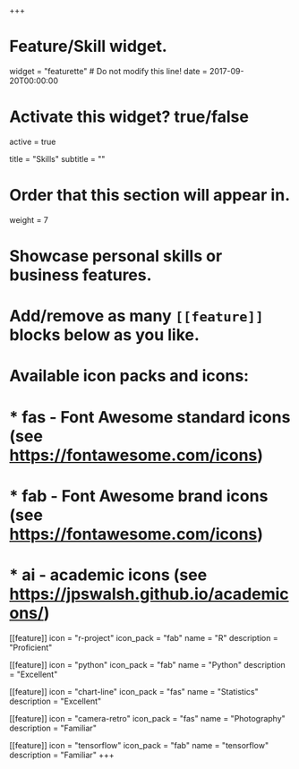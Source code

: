 +++
# Feature/Skill widget.
widget = "featurette"  # Do not modify this line!
date = 2017-09-20T00:00:00

# Activate this widget? true/false
active = true

title = "Skills"
subtitle = ""

# Order that this section will appear in.
weight = 7

# Showcase personal skills or business features.
# 
# Add/remove as many `[[feature]]` blocks below as you like.
# 
# Available icon packs and icons:
# * fas - Font Awesome standard icons (see https://fontawesome.com/icons)
# * fab - Font Awesome brand icons (see https://fontawesome.com/icons)
# * ai - academic icons (see https://jpswalsh.github.io/academicons/)

[[feature]]
  icon = "r-project"
  icon_pack = "fab"
  name = "R"
  description = "Proficient"
 
[[feature]]
  icon = "python"
  icon_pack = "fab"
  name = "Python"
  description = "Excellent"
  
[[feature]]
  icon = "chart-line"
  icon_pack = "fas"
  name = "Statistics"
  description = "Excellent"  
  
[[feature]]
  icon = "camera-retro"
  icon_pack = "fas"
  name = "Photography"
  description = "Familiar"

[[feature]]
  icon = "tensorflow"
  icon_pack = "fab"
  name = "tensorflow"
  description = "Familiar"
+++
